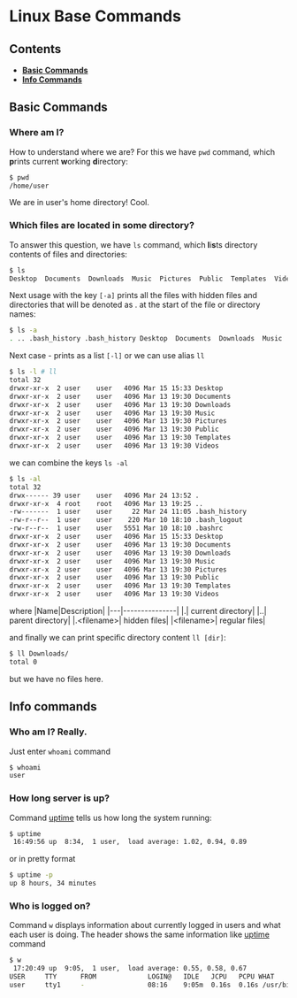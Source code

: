 # Linux Base Commands

## Contents
- [**Basic Commands**](#basic-commands)
- [**Info Commands**](#info-commands)


## Basic Commands
### Where am I?

How to understand where we are? For this we have `pwd` command, which <b>p</b>rints current <b>w</b>orking <b>d</b>irectory:
```bash
$ pwd
/home/user
```
We are in user's home directory! Cool.

### Which files are located in some directory?

To answer this question, we have `ls` command, which <b>l</b>i<b>s</b>ts directory contents of files and directories:

```bash
$ ls
Desktop  Documents  Downloads  Music  Pictures  Public  Templates  Videos
```

Next usage with the key `[-a]` prints all the files with hidden files and directories that will be denoted as . at the start of the file or directory names:

```bash
$ ls -a
. .. .bash_history .bash_history Desktop  Documents  Downloads  Music  Pictures  Public  Templates  Videos
```
Next case - prints as a list `[-l]` or we can use alias `ll`
```bash
$ ls -l # ll
total 32
drwxr-xr-x  2 user    user   4096 Mar 15 15:33 Desktop
drwxr-xr-x  2 user    user   4096 Mar 13 19:30 Documents
drwxr-xr-x  2 user    user   4096 Mar 13 19:30 Downloads
drwxr-xr-x  2 user    user   4096 Mar 13 19:30 Music
drwxr-xr-x  2 user    user   4096 Mar 13 19:30 Pictures
drwxr-xr-x  2 user    user   4096 Mar 13 19:30 Public
drwxr-xr-x  2 user    user   4096 Mar 13 19:30 Templates
drwxr-xr-x  2 user    user   4096 Mar 13 19:30 Videos
```

we can combine the keys `ls -al`
```bash
$ ls -al
total 32
drwx------ 39 user    user   4096 Mar 24 13:52 .
drwxr-xr-x  4 root    root   4096 Mar 13 19:25 ..
-rw-------  1 user    user     22 Mar 24 11:05 .bash_history
-rw-r--r--  1 user    user    220 Mar 10 18:10 .bash_logout
-rw-r--r--  1 user    user   5551 Mar 10 18:10 .bashrc
drwxr-xr-x  2 user    user   4096 Mar 15 15:33 Desktop
drwxr-xr-x  2 user    user   4096 Mar 13 19:30 Documents
drwxr-xr-x  2 user    user   4096 Mar 13 19:30 Downloads
drwxr-xr-x  2 user    user   4096 Mar 13 19:30 Music
drwxr-xr-x  2 user    user   4096 Mar 13 19:30 Pictures
drwxr-xr-x  2 user    user   4096 Mar 13 19:30 Public
drwxr-xr-x  2 user    user   4096 Mar 13 19:30 Templates
drwxr-xr-x  2 user    user   4096 Mar 13 19:30 Videos
```

where
|Name|Description|
|---|---------------|
|.| current directory|
|..| parent directory|
|.\<filename\>| hidden files|
|\<filename\>| regular files|

and finally we can print specific directory content `ll [dir]`:
```bash
$ ll Downloads/
total 0
```
but we have no files here.

## Info commands

### Who am I? Really.

Just enter `whoami` command

```bash
$ whoami
user
```

### How long server is up?

Command [uptime](## "Gives a one line display of the following information: the current time, how long the system has been running, how many users are currently logged on, and the system load averages for the past 1, 5, and 15 minutes") tells us how long the system running:

```bash
$ uptime
 16:49:56 up  8:34,  1 user,  load average: 1.02, 0.94, 0.89
```

or in pretty format

```bash
$ uptime -p
up 8 hours, 34 minutes
```

### Who is logged on?

Command `w` displays information about currently logged in users and what each user is doing. The header shows the same information like [uptime](#how-long-server-is-up) command

```bash
$ w
 17:20:49 up  9:05,  1 user,  load average: 0.55, 0.58, 0.67
USER     TTY      FROM             LOGIN@   IDLE   JCPU   PCPU WHAT
user     tty1     -                08:16    9:05m  0.16s  0.16s /usr/bin/process
```
